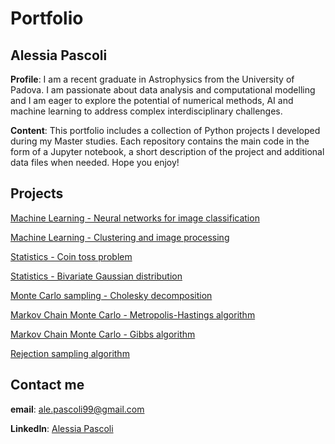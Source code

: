 # Portfolio
## Alessia Pascoli

**Profile**: I am a recent graduate in Astrophysics from the University of Padova. I am passionate about data analysis and computational modelling and I am eager to explore the potential of numerical methods, AI and machine learning to address complex interdisciplinary challenges.

**Content**: This portfolio includes a collection of Python projects I developed during my Master studies. Each repository contains the main code in the form of a Jupyter notebook, a short description of the project and additional data files when needed. Hope you enjoy!

## Projects
[Machine Learning - Neural networks for image classification](https://github.com/alepascoli99-lab/ML-NeuralNetworks.git)

[Machine Learning - Clustering and image processing](https://github.com/alepascoli99-lab/ML-Clustering.git)

[Statistics - Coin toss problem](https://github.com/alepascoli99-lab/Statistics-CoinTossProblem.git)

[Statistics - Bivariate Gaussian distribution](https://github.com/alepascoli99-lab/Statistics-BivariateGaussian.git)

[Monte Carlo sampling - Cholesky decomposition](https://github.com/alepascoli99-lab/MonteCarlo-Cholesky.git)

[Markov Chain Monte Carlo - Metropolis-Hastings algorithm](https://github.com/alepascoli99-lab/MonteCarlo-MetropolisHastings.git)

[Markov Chain Monte Carlo - Gibbs algorithm](https://github.com/alepascoli99-lab/MonteCarlo-Gibbs.git)

[Rejection sampling algorithm](https://github.com/alepascoli99-lab/RejectionSampling.git)

## Contact me
**email**: ale.pascoli99@gmail.com

**LinkedIn**: [Alessia Pascoli](https://www.linkedin.com/in/alessia-pascoli/)